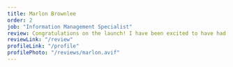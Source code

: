 ```yaml
---
title: Marlon Brownlee
order: 2
job: "Information Management Specialist"
review: Congratulations on the launch! I have been excited to have had the opportunity to use Saner, and am looking forward to continuing to use it in the future for my use cases. The user interface is very intuitive, and I've appreciated being able to give my feedback and see the responsiveness of the developers to my suggestions for improvement. I've used MANY different personal knowledge management tools, but this tool's marriage of AI and my personal documents opens up a whole new realm of opportunities to synthesize and leverage what I am interested in to find and create new insights based on that information!
reviewLink: "/review"
profileLink: "/profile"
profilePhoto: "/reviews/marlon.avif"
---
```

